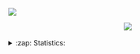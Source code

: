 
![](https://komarev.com/ghpvc/?username=your-github-Marityr)
<br />

<p align="center">
    <img src="https://img.shields.io/badge/python-blue?style=for-the-badge">
    <img src="https://img.shields.io/badge/django-blue?style=for-the-badge" alt="">
    <img src="https://img.shields.io/badge/SQL-blue?style=for-the-badge" alt="">
    <img src="https://img.shields.io/badge/HTML-blue?style=for-the-badge" alt="">
    <img src="https://img.shields.io/badge/CSS-blue?style=for-the-badge" alt="">
    <img src="https://img.shields.io/badge/JS-blue?style=for-the-badge" alt="">
</p>

<details>
    <summary>:zap: Statistics:</summary>
    <img align="left" alt="codeSTACKr's GitHub Stats" src="https://github-readme-stats.vercel.app/api/top-langs/?username=Marityr&langs_count=8&layout=compact" style="max-width: 50%;float: right;"/>
    <img align="left" alt="codeSTACKr's GitHub Stats" src="https://github-readme-stats.vercel.app/api?username=Marityr&show_icons=true" style="max-width: 50%;float: left;"/>
</details>

